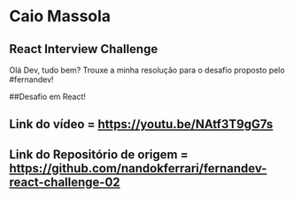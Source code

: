# Caio Massola

## React Interview Challenge 

Olá Dev, tudo bem? Trouxe a minha resolução para o desafio proposto pelo 
#fernandev!

##Desafio em React!

## Link do vídeo = https://youtu.be/NAtf3T9gG7s
## Link do Repositório de origem = https://github.com/nandokferrari/fernandev-react-challenge-02
